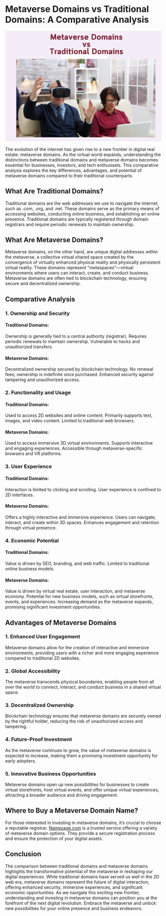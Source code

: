 
# Metaverse Domains vs Traditional Domains: A Comparative Analysis

<div class="image-container">
<img src="https://github.com/Avamichelle/Metaverse-Domains-vs-Traditional-Domains/blob/main/How%20to%20take%20your%20to%20the%20next%20level%20with%20the%20metaverse%20(5).png" alt="Are Metaverse Domains A Good Investment Source">
</div>

The evolution of the internet has given rise to a new frontier in digital real estate: metaverse domains. As the virtual world expands, understanding the distinctions between traditional domains and metaverse domains becomes essential for businesses, investors, and tech enthusiasts. This comparative analysis explores the key differences, advantages, and potential of metaverse domains compared to their traditional counterparts.

## What Are Traditional Domains?

Traditional domains are the web addresses we use to navigate the internet, such as .com, .org, and .net. These domains serve as the primary means of accessing websites, conducting online business, and establishing an online presence. Traditional domains are typically registered through domain registrars and require periodic renewals to maintain ownership.

## What Are Metaverse Domains?

Metaverse domains, on the other hand, are unique digital addresses within the metaverse, a collective virtual shared space created by the convergence of virtually enhanced physical reality and physically persistent virtual reality. These domains represent "metaspaces"—virtual environments where users can interact, create, and conduct business. Metaverse domains are often tied to blockchain technology, ensuring secure and decentralized ownership.

## Comparative Analysis

### 1. Ownership and Security

#### Traditional Domains:

Ownership is generally tied to a central authority (registrar).
Requires periodic renewals to maintain ownership.
Vulnerable to hacks and unauthorized transfers.
#### Metaverse Domains:

Decentralized ownership secured by blockchain technology.
No renewal fees; ownership is indefinite once purchased.
Enhanced security against tampering and unauthorized access.

### 2. Functionality and Usage

#### Traditional Domains:

Used to access 2D websites and online content.
Primarily supports text, images, and video content.
Limited to traditional web browsers.

#### Metaverse Domains:

Used to access immersive 3D virtual environments.
Supports interactive and engaging experiences.
Accessible through metaverse-specific browsers and VR platforms.

### 3. User Experience

#### Traditional Domains:

Interaction is limited to clicking and scrolling.
User experience is confined to 2D interfaces.

#### Metaverse Domains:

Offers a highly interactive and immersive experience.
Users can navigate, interact, and create within 3D spaces.
Enhances engagement and retention through virtual presence.

### 4. Economic Potential

#### Traditional Domains:

Value is driven by SEO, branding, and web traffic.
Limited to traditional online business models.

#### Metaverse Domains:

Value is driven by virtual real estate, user interaction, and metaverse economy.
Potential for new business models, such as virtual storefronts, events, and experiences.
Increasing demand as the metaverse expands, promising significant investment opportunities.

## Advantages of Metaverse Domains

### 1. Enhanced User Engagement

Metaverse domains allow for the creation of interactive and immersive environments, providing users with a richer and more engaging experience compared to traditional 2D websites.

### 2. Global Accessibility

The metaverse transcends physical boundaries, enabling people from all over the world to connect, interact, and conduct business in a shared virtual space.

### 3. Decentralized Ownership

Blockchain technology ensures that metaverse domains are securely owned by the rightful holder, reducing the risk of unauthorized access and tampering.

### 4. Future-Proof Investment

As the metaverse continues to grow, the value of metaverse domains is expected to increase, making them a promising investment opportunity for early adopters.

### 5. Innovative Business Opportunities

Metaverse domains open up new possibilities for businesses to create virtual storefronts, host virtual events, and offer unique virtual experiences, attracting a broader audience and driving engagement.

## Where to Buy a Metaverse Domain Name?

For those interested in investing in metaverse domains, it’s crucial to choose a reputable registrar. <a href="https://namezage.com/affliate/4w4y2pkr9jsw8w">Namezage.com</a>  is a trusted service offering a variety of metaverse domain options. They provide a secure registration process and ensure the protection of your digital assets.

## Conclusion

The comparison between traditional domains and metaverse domains highlights the transformative potential of the metaverse in reshaping our digital experiences. While traditional domains have served us well in the 2D web era, metaverse domains represent the future of digital interaction, offering enhanced security, immersive experiences, and significant economic opportunities. As we navigate this exciting new frontier, understanding and investing in metaverse domains can position you at the forefront of the next digital revolution. Embrace the metaverse and unlock new possibilities for your online presence and business endeavors.

